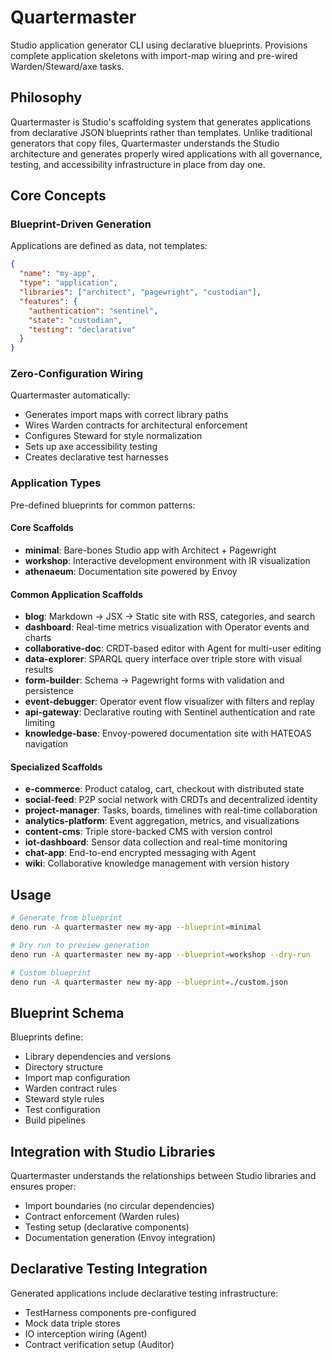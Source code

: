 # Quartermaster

Studio application generator CLI using declarative blueprints. Provisions complete application skeletons with import-map wiring and pre-wired Warden/Steward/axe tasks.

## Philosophy

Quartermaster is Studio's scaffolding system that generates applications from declarative JSON blueprints rather than templates. Unlike traditional generators that copy files, Quartermaster understands the Studio architecture and generates properly wired applications with all governance, testing, and accessibility infrastructure in place from day one.

## Core Concepts

### Blueprint-Driven Generation

Applications are defined as data, not templates:

```json
{
  "name": "my-app",
  "type": "application",
  "libraries": ["architect", "pagewright", "custodian"],
  "features": {
    "authentication": "sentinel",
    "state": "custodian",
    "testing": "declarative"
  }
}
```

### Zero-Configuration Wiring

Quartermaster automatically:

- Generates import maps with correct library paths
- Wires Warden contracts for architectural enforcement
- Configures Steward for style normalization
- Sets up axe accessibility testing
- Creates declarative test harnesses

### Application Types

Pre-defined blueprints for common patterns:

#### Core Scaffolds

- **minimal**: Bare-bones Studio app with Architect + Pagewright
- **workshop**: Interactive development environment with IR visualization
- **athenaeum**: Documentation site powered by Envoy

#### Common Application Scaffolds

- **blog**: Markdown → JSX → Static site with RSS, categories, and search
- **dashboard**: Real-time metrics visualization with Operator events and charts
- **collaborative-doc**: CRDT-based editor with Agent for multi-user editing
- **data-explorer**: SPARQL query interface over triple store with visual results
- **form-builder**: Schema → Pagewright forms with validation and persistence
- **event-debugger**: Operator event flow visualizer with filters and replay
- **api-gateway**: Declarative routing with Sentinel authentication and rate limiting
- **knowledge-base**: Envoy-powered documentation site with HATEOAS navigation

#### Specialized Scaffolds

- **e-commerce**: Product catalog, cart, checkout with distributed state
- **social-feed**: P2P social network with CRDTs and decentralized identity
- **project-manager**: Tasks, boards, timelines with real-time collaboration
- **analytics-platform**: Event aggregation, metrics, and visualizations
- **content-cms**: Triple store-backed CMS with version control
- **iot-dashboard**: Sensor data collection and real-time monitoring
- **chat-app**: End-to-end encrypted messaging with Agent
- **wiki**: Collaborative knowledge management with version history

## Usage

```bash
# Generate from blueprint
deno run -A quartermaster new my-app --blueprint=minimal

# Dry run to preview generation
deno run -A quartermaster new my-app --blueprint=workshop --dry-run

# Custom blueprint
deno run -A quartermaster new my-app --blueprint=./custom.json
```

## Blueprint Schema

Blueprints define:

- Library dependencies and versions
- Directory structure
- Import map configuration
- Warden contract rules
- Steward style rules
- Test configuration
- Build pipelines

## Integration with Studio Libraries

Quartermaster understands the relationships between Studio libraries and ensures proper:

- Import boundaries (no circular dependencies)
- Contract enforcement (Warden rules)
- Testing setup (declarative components)
- Documentation generation (Envoy integration)

## Declarative Testing Integration

Generated applications include declarative testing infrastructure:

- TestHarness components pre-configured
- Mock data triple stores
- IO interception wiring (Agent)
- Contract verification setup (Auditor)
